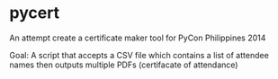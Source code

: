 pycert
======

An attempt create a certificate maker tool for PyCon Philippines 2014

Goal: A script that accepts a CSV file which contains a list of attendee names then outputs multiple PDFs (certifacate of attendance)
